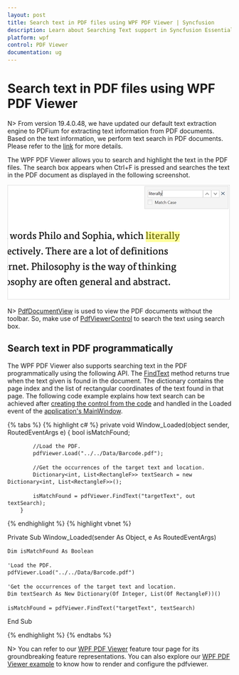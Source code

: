 ```yaml
---
layout: post
title: Search text in PDF files using WPF PDF Viewer | Syncfusion
description: Learn about Searching Text support in Syncfusion Essential Studio WPF Pdf Viewer control, its elements and more.
platform: wpf
control: PDF Viewer
documentation: ug
---
```


# Search text in PDF files using WPF PDF Viewer

N> From version 19.4.0.48, we have updated our default text extraction engine to PDFium for extracting text information from PDF documents. Based on the text information, we perform text search in PDF documents. Please refer to the [link](https://help.syncfusion.com/wpf/pdf-viewer/text-extraction-engines) for more details.

The WPF PDF Viewer allows you to search and highlight the text in the PDF files. The search box appears when Ctrl+F is pressed and searches the text in the PDF document as displayed in the following screenshot.

![Search Text using WPF PDF Viewer](Concept-and-Features_images/wpf-pdf-viewer-search-text.png)

N> [PdfDocumentView](https://help.syncfusion.com/cr/wpf/Syncfusion.Windows.PdfViewer.PdfDocumentView.html) is used to view the PDF documents without the toolbar. So, make use of [PdfViewerControl](https://help.syncfusion.com/cr/wpf/Syncfusion.Windows.PdfViewer.PdfViewerControl.html) to search the text using search box.

## Search text in PDF programmatically

The WPF PDF Viewer also supports searching text in the PDF programmatically using the following API. The [FindText](https://help.syncfusion.com/cr/wpf/Syncfusion.Windows.PdfViewer.PdfViewerControl.html#Syncfusion_Windows_PdfViewer_PdfViewerControl_FindText_System_String_System_Collections_Generic_Dictionary_System_Int32_System_Collections_Generic_List_System_Drawing_RectangleF____) method returns true when the text given is found in the document. The dictionary contains the page index and the list of rectangular coordinates of the text found in that page. The following code example explains how text search can be achieved after [creating the control from the code](https://help.syncfusion.com/wpf/pdf-viewer/getting-started#creating-pdfviewercontrol-from-code) and handled in the Loaded event of the [application's MainWindow](https://docs.microsoft.com/en-us/dotnet/api/system.windows.application.mainwindow?view=netframework-4.8).

{% tabs %}
{% highlight c# %}
        private void Window_Loaded(object sender, RoutedEventArgs e)
        {
            bool isMatchFound;

            //Load the PDF.
            pdfViewer.Load("../../Data/Barcode.pdf");

            //Get the occurrences of the target text and location.
            Dictionary<int, List<RectangleF>> textSearch = new Dictionary<int, List<RectangleF>>();

            isMatchFound = pdfViewer.FindText("targetText", out textSearch);
        }

{% endhighlight %}
{% highlight vbnet %}

Private Sub Window_Loaded(sender As Object, e As RoutedEventArgs)

	Dim isMatchFound As Boolean

	'Load the PDF.
	pdfViewer.Load("../../Data/Barcode.pdf")

	'Get the occurrences of the target text and location.
	Dim textSearch As New Dictionary(Of Integer, List(Of RectangleF))()

	isMatchFound = pdfViewer.FindText("targetText", textSearch)

End Sub

{% endhighlight %}
{% endtabs %}


N> You can refer to our [WPF PDF Viewer](https://www.syncfusion.com/wpf-controls/pdf-viewer) feature tour page for its groundbreaking feature representations. You can also explore our [WPF PDF Viewer example](https://github.com/syncfusion/wpf-demos) to know how to render and configure the pdfviewer.